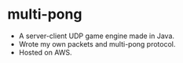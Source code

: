 multi-pong
==========
* A server-client UDP game engine made in Java.
* Wrote my own packets and multi-pong protocol.
* Hosted on AWS.
